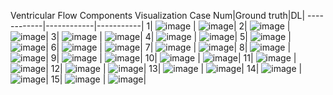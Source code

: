 Ventricular Flow Components Visualization 
Case Num|Ground truth|DL|
------------|------------|-----------|
1| ![image](https://github.com/xsunn/4DflowLVSegmentation/blob/main/GT/1.gif) | ![image](https://github.com/xsunn/4DflowLVSegmentation/blob/main/DL/1.gif)|
2| ![image](https://github.com/xsunn/4DflowLVSegmentation/blob/main/GT/2.gif) | ![image](https://github.com/xsunn/4DflowLVSegmentation/blob/main/DL/2.gif)|
3| ![image](https://github.com/xsunn/4DflowLVSegmentation/blob/main/GT/3.gif) | ![image](https://github.com/xsunn/4DflowLVSegmentation/blob/main/DL/3.gif)|
4| ![image](https://github.com/xsunn/4DflowLVSegmentation/blob/main/GT/4.gif) | ![image](https://github.com/xsunn/4DflowLVSegmentation/blob/main/DL/4.gif)|
5| ![image](https://github.com/xsunn/4DflowLVSegmentation/blob/main/GT/5.gif) | ![image](https://github.com/xsunn/4DflowLVSegmentation/blob/main/DL/5.gif)|
6| ![image](https://github.com/xsunn/4DflowLVSegmentation/blob/main/GT/6.gif) | ![image](https://github.com/xsunn/4DflowLVSegmentation/blob/main/DL/6.gif)|
7| ![image](https://github.com/xsunn/4DflowLVSegmentation/blob/main/GT/7.gif) | ![image](https://github.com/xsunn/4DflowLVSegmentation/blob/main/DL/7.gif)|
8| ![image](https://github.com/xsunn/4DflowLVSegmentation/blob/main/GT/8.gif) | ![image](https://github.com/xsunn/4DflowLVSegmentation/blob/main/DL/8.gif)|
9| ![image](https://github.com/xsunn/4DflowLVSegmentation/blob/main/GT/9.gif) | ![image](https://github.com/xsunn/4DflowLVSegmentation/blob/main/DL/9.gif)|
10| ![image](https://github.com/xsunn/4DflowLVSegmentation/blob/main/GT/10.gif) | ![image](https://github.com/xsunn/4DflowLVSegmentation/blob/main/DL/10.gif)|
11| ![image](https://github.com/xsunn/4DflowLVSegmentation/blob/main/GT/11.gif) | ![image](https://github.com/xsunn/4DflowLVSegmentation/blob/main/DL/11.gif)|
12| ![image](https://github.com/xsunn/4DflowLVSegmentation/blob/main/GT/12.gif) | ![image](https://github.com/xsunn/4DflowLVSegmentation/blob/main/DL/12.gif)|
13| ![image](https://github.com/xsunn/4DflowLVSegmentation/blob/main/GT/13.gif) | ![image](https://github.com/xsunn/4DflowLVSegmentation/blob/main/DL/13.gif)|
14| ![image](https://github.com/xsunn/4DflowLVSegmentation/blob/main/GT/14.gif) | ![image](https://github.com/xsunn/4DflowLVSegmentation/blob/main/DL/14.gif)|
15| ![image](https://github.com/xsunn/4DflowLVSegmentation/blob/main/GT/15.gif) | ![image](https://github.com/xsunn/4DflowLVSegmentation/blob/main/DL/15.gif)|
